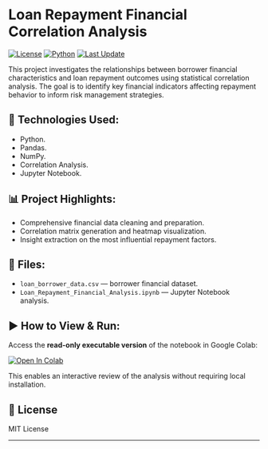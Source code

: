 # Loan Repayment Financial Correlation Analysis

[![License](https://img.shields.io/badge/license-MIT-blue.svg)](LICENSE)
[![Python](https://img.shields.io/badge/python-3.9%2B-blue)]()
[![Last Update](https://img.shields.io/badge/last%20update-2025--05--05-brightgreen)]()

This project investigates the relationships between borrower financial characteristics and loan repayment outcomes using statistical correlation analysis. The goal is to identify key financial indicators affecting repayment behavior to inform risk management strategies.

## 🚀 Technologies Used:
- Python.
- Pandas.
- NumPy.
- Correlation Analysis.
- Jupyter Notebook.

## 📊 Project Highlights:
- Comprehensive financial data cleaning and preparation.  
- Correlation matrix generation and heatmap visualization.  
- Insight extraction on the most influential repayment factors.

## 📂 Files:
- `loan_borrower_data.csv` — borrower financial dataset.
- `Loan_Repayment_Financial_Analysis.ipynb` — Jupyter Notebook analysis.

## ▶️ How to View & Run:
Access the **read-only executable version** of the notebook in Google Colab:

[![Open In Colab](https://colab.research.google.com/assets/colab-badge.svg)](https://drive.google.com/file/d/1JpmQ8_xJWOjO4e8AufwBZiDgZ8mFYTgd/view?usp=sharing)

This enables an interactive review of the analysis without requiring local installation.

## 📄 License
MIT License

---

